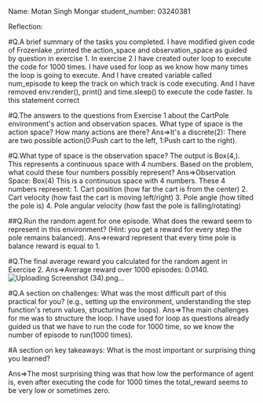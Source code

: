 Name: Motan Singh Mongar
student_number: 03240381




Reflection:

#Q.A brief summary of the tasks you completed.
I have modified given code of Frozenlake ,printed the action_space and observation_space as guided by question in exercise 1. In exercise 2 I have created outer loop to execute the code for 1000 times. I have used for loop as we know how many times the loop is going to execute. And I have created variable called num_episode to keep the track on which track is code executing. And I have removed     env.render(), print() and time.sleep() to execute the code faster. Is this statement correct


#Q.The answers to the questions from Exercise 1 about the CartPole environment's action and observation spaces.
What type of space is the action space? How many actions are there?
Ans=>It's a discrete(2): There are two possible action(0:Push cart to the left, 1:Push cart to the right).


#Q.What type of space is the observation space? The output is Box(4,). This represents a continuous space with 4 numbers. Based on the problem, what could these four numbers possibly represent?
Ans=>Observation Space: Box(4)
This is a continuous space with 4 numbers.
These 4 numbers represent:
                        1. Cart position (how far the cart is from the center)
                        2. Cart velocity (how fast the cart is moving left/right)
                        3. Pole angle (how tilted the pole is)
                        4. Pole angular velocity (how fast the pole is falling/rotating)


##Q.Run the random agent for one episode. What does the reward seem to represent in this environment? (Hint: you get a reward for every step the pole remains balanced).
Ans=>reward represent that every time pole is balance reward is equal to 1.

#Q.The final average reward you calculated for the random agent in Exercise 2.
Ans=>Average reward over 1000 episodes: 0.0140.
![Uploading Screenshot (34).png…]()


#Q.A section on challenges: What was the most difficult part of this practical for you? (e.g., setting up the environment, understanding the step function's return values, structuring the loops).
Ans=>The main challenges for me was to structure the loop. I have used for loop as questions already guided us that we have to run the code for 1000 time, so we know the number of episode to run(1000 times).

#A section on key takeaways: What is the most important or surprising thing you learned?

Ans=>The most surprising thing was that how low the performance of agent is, even after executing the code for 1000 times the total_reward seems to be very low or sometimes zero. 


